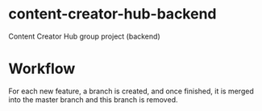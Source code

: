 # content-creator-hub-backend
Content Creator Hub group project (backend)

# Workflow
For each new feature, a branch is created, and once finished, it is merged into the master branch and this branch is removed.

